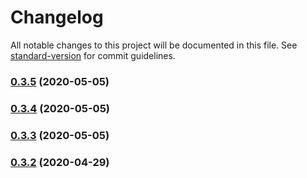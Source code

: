 # Changelog

All notable changes to this project will be documented in this file. See [standard-version](https://github.com/conventional-changelog/standard-version) for commit guidelines.

### [0.3.5](https://github.com/lemon-sour/razer/compare/v0.3.4...v0.3.5) (2020-05-05)

### [0.3.4](https://github.com/lemon-sour/razer/compare/v0.3.3...v0.3.4) (2020-05-05)

### [0.3.3](https://github.com/lemon-sour/razer/compare/v0.3.2...v0.3.3) (2020-05-05)

### [0.3.2](https://github.com/lemon-sour/razer/compare/v0.3.1...v0.3.2) (2020-04-29)
